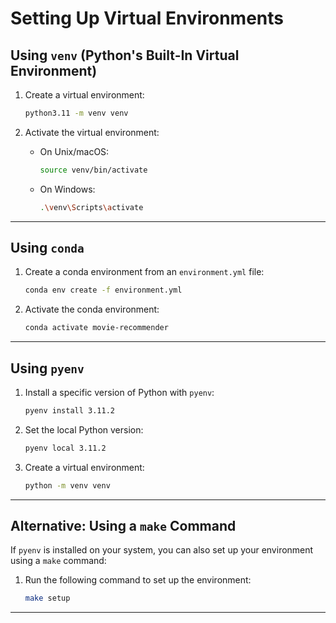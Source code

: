 
# Setting Up Virtual Environments

## Using `venv` (Python's Built-In Virtual Environment)

1. Create a virtual environment:
   ```bash
   python3.11 -m venv venv
   ```

2. Activate the virtual environment:
   - On Unix/macOS:
     ```bash
     source venv/bin/activate
     ```
   - On Windows:
     ```bash
     .\venv\Scripts\activate
     ```

---

## Using `conda`

1. Create a conda environment from an `environment.yml` file:
   ```bash
   conda env create -f environment.yml
   ```

2. Activate the conda environment:
   ```bash
   conda activate movie-recommender
   ```

---

## Using `pyenv`

1. Install a specific version of Python with `pyenv`:
   ```bash
   pyenv install 3.11.2
   ```

2. Set the local Python version:
   ```bash
   pyenv local 3.11.2
   ```

3. Create a virtual environment:
   ```bash
   python -m venv venv
   ```

---

## Alternative: Using a `make` Command

If `pyenv` is installed on your system, you can also set up your environment using a `make` command:

1. Run the following command to set up the environment:
   ```bash
   make setup
   ```

---
